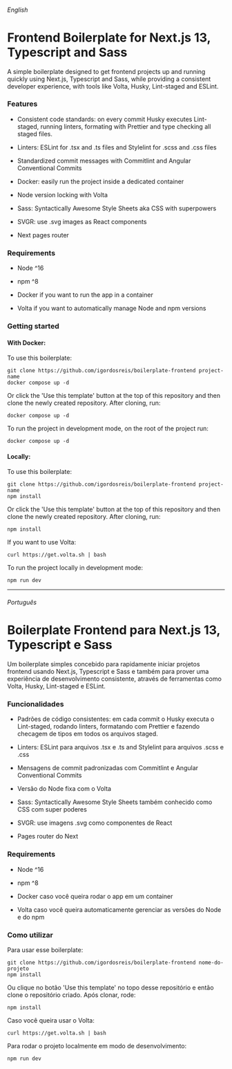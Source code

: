 ###### English

# Frontend Boilerplate for Next.js 13, Typescript and Sass

A simple boilerplate designed to get frontend projects up and running quickly using Next.js, Typescript and Sass, while providing a consistent developer experience, with tools like Volta, Husky, Lint-staged and ESLint.

### Features

- Consistent code standards: on every commit Husky executes Lint-staged, running linters, formating with Prettier and type checking all staged files.
- Linters: ESLint for .tsx and .ts files and Stylelint for .scss and .css files
- Standardized commit messages with Commitlint and Angular Conventional Commits
- Docker: easily run the project inside a dedicated container
- Node version locking with Volta

- Sass: Syntactically Awesome Style Sheets aka CSS with superpowers

- SVGR: use .svg images as React components

- Next pages router

### Requirements

- Node ^16

- npm ^8

- Docker if you want to run the app in a container

- Volta if you want to automatically manage Node and npm versions

### Getting started

#### With Docker:

To use this boilerplate:

```shell
git clone https://github.com/igordosreis/boilerplate-frontend project-name
docker compose up -d
```

Or click the 'Use this template' button at the top of this repository and then clone the newly created repository. After cloning, run:

```shell
docker compose up -d
```

To run the project in development mode, on the root of the project run:

```shell
docker compose up -d
```

#### Locally:

To use this boilerplate:

```shell
git clone https://github.com/igordosreis/boilerplate-frontend project-name
npm install
```

Or click the 'Use this template' button at the top of this repository and then clone the newly created repository. After cloning, run:

```shell
npm install
```

If you want to use Volta:

```shell
curl https://get.volta.sh | bash
```

To run the project locally in development mode:

```shell
npm run dev
```

---

###### Português

# Boilerplate Frontend para Next.js 13, Typescript e Sass

Um boilerplate simples concebido para rapidamente iniciar projetos frontend usando Next.js, Typescript e Sass e também para prover uma experiência de desenvolvimento consistente, através de ferramentas como Volta, Husky, Lint-staged e ESLint.

### Funcionalidades

- Padrões de código consistentes: em cada commit o Husky executa o Lint-staged, rodando linters, formatando com Prettier e fazendo checagem de tipos em todos os arquivos staged.
- Linters: ESLint para arquivos .tsx e .ts and Stylelint para arquivos .scss e .css
- Mensagens de commit padronizadas com Commitlint e Angular Conventional Commits
- Versão do Node fixa com o Volta

- Sass: Syntactically Awesome Style Sheets também conhecido como CSS com super poderes

- SVGR: use imagens .svg como componentes de React

- Pages router do Next

### Requirements

- Node ^16

- npm ^8

- Docker caso você queira rodar o app em um container

- Volta caso você queira automaticamente gerenciar as versões do Node e do npm

### Como utilizar

Para usar esse boilerplate:

```shell
git clone https://github.com/igordosreis/boilerplate-frontend nome-do-projeto
npm install
```

Ou clique no botão 'Use this template' no topo desse repositório e então clone o repositório criado. Após clonar, rode:

```shell
npm install
```

Caso você queira usar o Volta:

```shell
curl https://get.volta.sh | bash
```

Para rodar o projeto localmente em modo de desenvolvimento:

```shell
npm run dev
```
